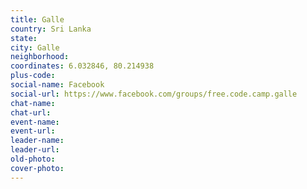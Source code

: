 ```yaml
---
title: Galle
country: Sri Lanka
state: 
city: Galle
neighborhood: 
coordinates: 6.032846, 80.214938
plus-code:
social-name: Facebook
social-url: https://www.facebook.com/groups/free.code.camp.galle
chat-name:
chat-url:
event-name:
event-url:
leader-name:
leader-url:
old-photo: 
cover-photo:
---
```

